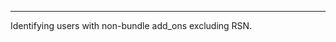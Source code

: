 ------------------------------------------------------------
Identifying users with non-bundle add_ons excluding RSN. 
